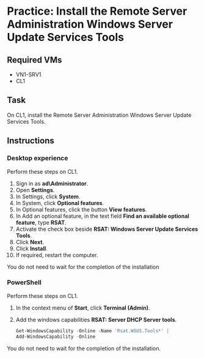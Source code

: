 # Practice: Install the Remote Server Administration Windows Server Update Services Tools

## Required VMs

* VN1-SRV1
* CL1

## Task

On CL1, install the Remote Server Administration Windows Server Update Services Tools.

## Instructions

### Desktop experience

Perform these steps on CL1.

1. Sign in as **ad\Administrator**.
1. Open **Settings**.
1. In Settings, click **System**.
1. In System, click **Optional features**.
1. In Optional features, click the button **View features**.
1. In Add an optional feature, in the text field **Find an available optional feature**, type **RSAT**.
1. Activate the check box beside **RSAT: Windows Server Update Services Tools**.
1. Click **Next**.
1. Click **Install**.
1. If required, restart the computer.

You do not need to wait for the completion of the installation

### PowerShell

Perform these steps on CL1.

1. In the context menu of **Start**, click **Terminal (Admin)**.
1. Add the windows capabilities **RSAT: Server DHCP Server tools**.

    ````powershell
    Get-WindowsCapability -Online -Name 'Rsat.WSUS.Tools*' |
    Add-WindowsCapability -Online
    ````

You do not need to wait for the completion of the installation.
